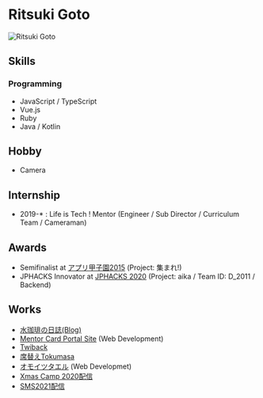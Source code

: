 # Ritsuki Goto
![Ritsuki Goto](https://live.staticflickr.com/65535/51114969657_20af092126_k_d.jpg)

## Skills
### Programming
- JavaScript / TypeScript
- Vue.js
- Ruby
- Java / Kotlin

### 

## Hobby
- Camera

## Internship

- 2019-* : Life is Tech ! Mentor (Engineer / Sub Director / Curriculum Team / Cameraman)

## Awards

- Semifinalist  at [アプリ甲子園2015](https://twitter.com/applikoshien/status/650525989961756672/photo/1) (Project: 集まれ!)
- JPHACKS Innovator at [JPHACKS 2020](https://jphacks.com/2020/result/innovator/) (Project: aika / Team ID: D_2011 / Backend)

## Works

- [水珈琲の日誌(Blog)](https://www.mizucoffee.com/)
- [Mentor Card Portal Site](https://card.lit-kansai-mentors.com/) (Web Development)
- [Twiback](https://twiback.mizucoffee.net/)
- [席替えTokumasa](https://sekigae-tokumasa.lit-kansai-mentors.com/)
- [オモイツタエル](http://omoitsutaeru.herokuapp.com/) (Web Developmet)
- [Xmas Camp 2020配信](https://twitter.com/yosaysawakkuma/status/1344277827332440068)
- [SMS2021配信](https://twitter.com/lit_mizu/status/1367094130128523269)
